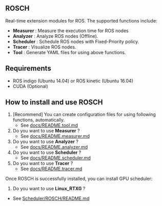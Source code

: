 ## ROSCH
Real-time extension modules for ROS.
The supported functions include:

- __Measurer__  : Measure the execution time for ROS nodes
- __Analyzer__  : Analyze ROS nodes (Offline).
- __Scheduler__ : Schedule ROS nodes with Fixed-Priority policy. 
- __Tracer__    : Visualize ROS nodes.  
- __Tool__      : Generate YAML files for using above functions.

## Requirements
- ROS indigo (Ubuntu 14.04) or ROS kinetic (Ubuntu 16.04)
- CUDA (Optional)

## How to install and use ROSCH

 1. [Recommend] You can create configuration files for using following functions, automatically.
     - See [docs/README.tool.md](/docs/README.tool.md)
 2. Do you want to use __Measurer__ ?
     - See [docs/README.measurer.md](/docs/README.measurer.md)
 3. Do you want to use __Analyzer__ ?
     - See [docs/README.analyzer.md](/docs/README.analyzer.md)
 4. Do you want to use __Scheduler__ ?  
     - See [docs/README.scheduler.md](/docs/README.scheduler.md)
 5. Do you want to use __Tracer__ ?  
     - See [docs/README.tracer.md](/docs/README.tracer.md)


Once ROSCH is successfully installed, you can install GPU scheduler:

 1. Do you want to use __Linux_RTXG__ ?   
  - See [Scheduler/ROSCH/README.md](/Scheduler/RESCH/README.md) 

